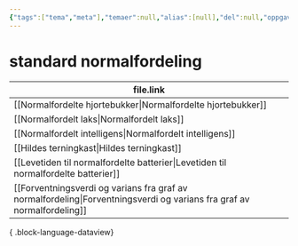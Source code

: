 ```yaml
---
{"tags":["tema","meta"],"temaer":null,"alias":[null],"del":null,"oppgave":null,"fag":null,"eksamen":null,"dg-publish":true,"title":"standard normalfordeling","date":"2023-06-01","modified":"2023-06-01","permalink":"/temaer/standard-normalfordeling/","dgPassFrontmatter":true}
---
```



# standard normalfordeling
| file.link                                                                                                                 |
| ------------------------------------------------------------------------------------------------------------------------- |
| [[Normalfordelte hjortebukker\|Normalfordelte hjortebukker]]                                                           |
| [[Normalfordelt laks\|Normalfordelt laks]]                                                                             |
| [[Normalfordelt intelligens\|Normalfordelt intelligens]]                                                               |
| [[Hildes terningkast\|Hildes terningkast]]                                                                             |
| [[Levetiden til normalfordelte batterier\|Levetiden til normalfordelte batterier]]                                     |
| [[Forventningsverdi og varians fra graf av normalfordeling\|Forventningsverdi og varians fra graf av normalfordeling]] |

{ .block-language-dataview}
